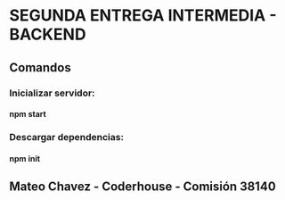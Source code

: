 # SEGUNDA ENTREGA INTERMEDIA - BACKEND


## Comandos

### Inicializar servidor:
#### npm start
### Descargar dependencias:
#### npm init


## Mateo Chavez - Coderhouse - Comisión 38140